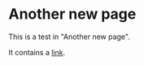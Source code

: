 # Another new page

This is a test in "Another new page".

It contains a [link](another-page-2.md).
